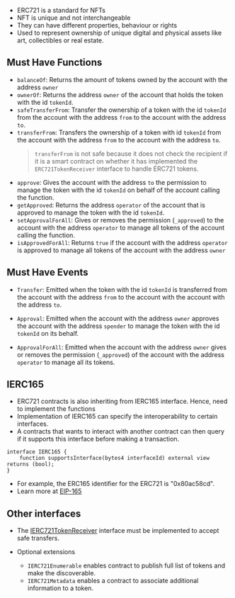- ERC721 is a standard for NFTs
- NFT is unique and not interchangeable
- They can have different properties, behaviour or rights
- Used to represent ownership of unique digital and physical assets like art, collectibles or real estate.

## Must Have Functions

- `balanceOf`: Returns the amount of tokens owned by the account with the address `owner`
- `ownerOf`: Returns the address `owner` of the account that holds the token with the id `tokenId`.
- `safeTransferFrom`: Transfer the ownership of a token with the id `tokenId` from the account with the address `from` to the account with the address `to`.
- `transferFrom`: Transfers the ownership of a token with id `tokenId` from the account with the address `from` to the account with the address `to`.
  > `transferFrom` is not safe because it does not check the recipient if it is a smart contract on whether it has implemented the `ERC721TokenReceiver` interface to handle ERC721 tokens.
- `approve`: Gives the account with the address `to` the permission to manage the token with the id `tokenId` on behalf of the account calling the function.
- `getApproved`: Returns the address `operator` of the account that is approved to manage the token with the id `tokenId`.
- `setApprovalForAll`: Gives or removes the permission (`_approved`) to the account with the address `operator` to manage all tokens of the account calling the function.
- `isApprovedForAll`: Returns `true` if the account with the address `operator` is approved to manage all tokens of the account with the address `owner`

## Must Have Events

- `Transfer`: Emitted when the token with the id `tokenId` is transferred from the account with the address `from` to the account with the account with the address `to`.

- `Approval`: Emitted when the account with the address `owner` approves the account with the address `spender` to manage the token with the id `tokenId` on its behalf.

- `ApprovalForAll`: Emitted when the account with the address `owner` gives or removes the permission (`_approved`) of the account with the address `operator` to manage all its tokens.

## IERC165

- ERC721 contracts is also inheriting from IERC165 interface. Hence, need to implement the functions
- Implementation of IERC165 can specify the interoperability to certain interfaces.
- A contracts that wants to interact with another contract can then query if it supports this interface before making a transaction.

```solidity
interface IERC165 {
    function supportsInterface(bytes4 interfaceId) external view returns (bool);
}
```

- For example, the ERC165 identifier for the ERC721 is "0x80ac58cd".
- Learn more at [EIP-165](https://eips.ethereum.org/EIPS/eip-165#how-interfaces-are-identified)

## Other interfaces

- The [IERC721TokenReceiver](https://eips.ethereum.org/EIPS/eip-721#specification) interface must be implemented to accept safe transfers.

- Optional extensions
  - `IERC721Enumerable` enables contract to publish full list of tokens and make the discoverable.
  - `IERC721Metadata` enables a contract to associate additional information to a token.
